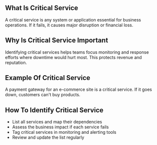 ## What Is Critical Service

A critical service is any system or application essential for business operations. If it fails, it causes major disruption or financial loss.

## Why Is Critical Service Important

Identifying critical services helps teams focus monitoring and response efforts where downtime would hurt most. This protects revenue and reputation.

## Example Of Critical Service

A payment gateway for an e-commerce site is a critical service. If it goes down, customers can't buy products.

## How To Identify Critical Service

- List all services and map their dependencies
- Assess the business impact if each service fails
- Tag critical services in monitoring and alerting tools
- Review and update the list regularly